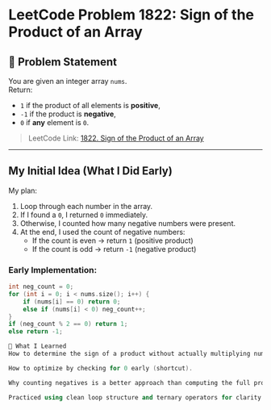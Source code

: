 # LeetCode Problem 1822: Sign of the Product of an Array

## 🚀 Problem Statement

You are given an integer array `nums`.  
Return:
- `1` if the product of all elements is **positive**,
- `-1` if the product is **negative**,
- `0` if **any** element is `0`.

> LeetCode Link: [1822. Sign of the Product of an Array](https://leetcode.com/problems/sign-of-the-product-of-an-array/)

---

##  My Initial Idea (What I Did Early)

My plan:
1. Loop through each number in the array.
2. If I found a `0`, I returned `0` immediately.
3. Otherwise, I counted how many negative numbers were present.
4. At the end, I used the count of negative numbers:
   - If the count is even → return `1` (positive product)
   - If the count is odd → return `-1` (negative product)

### Early Implementation:
```cpp
int neg_count = 0;
for (int i = 0; i < nums.size(); i++) {
    if (nums[i] == 0) return 0;
    else if (nums[i] < 0) neg_count++;
}
if (neg_count % 2 == 0) return 1;
else return -1;

🧠 What I Learned
How to determine the sign of a product without actually multiplying numbers.

How to optimize by checking for 0 early (shortcut).

Why counting negatives is a better approach than computing the full product.

Practiced using clean loop structure and ternary operators for clarity.


